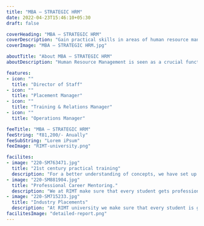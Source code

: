 ```yaml
---
title: "MBA – STRATEGIC HRM"
date: 2022-04-23T15:46:10+05:30
draft: false

coverHeading: "MBA – STRATEGIC HRM"
coverDescription: "Gain practical skills in areas of human resource management"
coverImage: "MBA – STRATEGIC HRM.jpg"

aboutTitle: "About MBA – STRATEGIC HRM"
aboutDescription: "Human Resource Management is seen as a crucial function in the management of persons and the work environment culture. In reality, it has the potential to make a significant contribution to the overall course of the organisation as well as the attainment of its objectives and ambitions. HR specialists create frameworks for performance improvement, career advancement in planning, and representation of various organisational activities. They also deal with salary, performance management, organisational growth, security, health, benefits, representational inspiration, training, and other challenges. This keeps people motivated, happy, and truly connected, which contributes to the organization's success."

features:
- icon: ""
  title: "Director of Staff"
- icon: ""
  title: "Placement Manager"
- icon: ""
  title: "Training & Relations Manager"
- icon: ""
  title: "Operations Manager"

feeTitle: "MBA – STRATEGIC HRM"
feeString: "₹81,200/- Anually"
feeSubString: "Lorem iPsum"
feeImage: "RIMT-university.png"

facilites:
- image: "220-SM763471.jpg"
  title: "21st century practical training"
  description: "For a better understanding of concepts, we have set up advanced 21st-century tools equipped with advanced training methods so that students can learn every concept practically in a better way."
- image: "220-SM881904.jpg"
  title: "Professional Career Mentoring."
  description: "We at RIMT make sure that every student gets professional career mentoring from the industry experts to set career targets & for this we have created a career & placement cell too."
- image: "220-SM715233.jpg"
  title: "Industry Placements"
  description: "At RIMT university we make sure that every student is getting placed, each year more than 500 companies visit the campus of RIMT to hire our brightest of the talents"
facilitesImage: "detailed-report.png"
---
```


